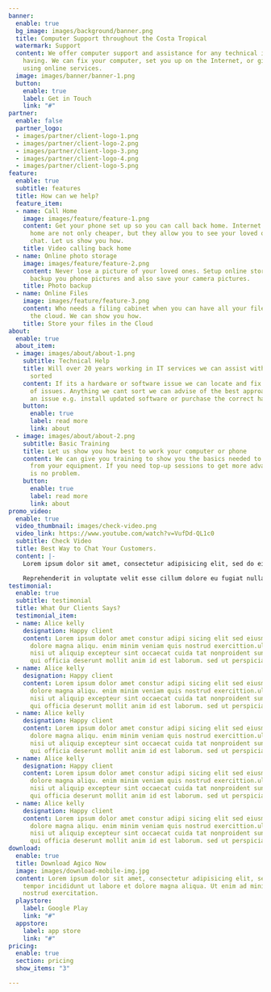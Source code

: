```yaml
---
banner:
  enable: true
  bg_image: images/background/banner.png
  title: Computer Support throughout the Costa Tropical
  watermark: Support
  content: We offer computer support and assistance for any technical issue you are
    having. We can fix your computer, set you up on the Internet, or give you confidence
    using online services.
  image: images/banner/banner-1.png
  button:
    enable: true
    label: Get in Touch
    link: "#"
partner:
  enable: false
  partner_logo:
  - images/partner/client-logo-1.png
  - images/partner/client-logo-2.png
  - images/partner/client-logo-3.png
  - images/partner/client-logo-4.png
  - images/partner/client-logo-5.png
feature:
  enable: true
  subtitle: features
  title: How can we help?
  feature_item:
  - name: Call Home
    image: images/feature/feature-1.png
    content: Get your phone set up so you can call back home. Internet calls back
      home are not only cheaper, but they allow you to see your loved ones as you
      chat. Let us show you how.
    title: Video calling back home
  - name: Online photo storage
    image: images/feature/feature-2.png
    content: Never lose a picture of your loved ones. Setup online storage to automatically
      backup you phone pictures and also save your camera pictures.
    title: Photo backup
  - name: Online Files
    image: images/feature/feature-3.png
    content: Who needs a filing cabinet when you can have all your files stored in
      the cloud. We can show you how.
    title: Store your files in the Cloud
about:
  enable: true
  about_item:
  - image: images/about/about-1.png
    subtitle: Technical Help
    title: Will over 20 years working in IT services we can assist with getting you
      sorted
    content: If its a hardware or software issue we can locate and fix the majority
      of issues. Anything we cant sort we can advise of the best approach to resolve
      an issue e.g. install updated software or purchase the correct hardware.
    button:
      enable: true
      label: read more
      link: about
  - image: images/about/about-2.png
    subtitle: Basic Training
    title: Let us show you how best to work your computer or phone
    content: We can give you training to show you the basics needed to get the most
      from your equipment. If you need top-up sessions to get more advanced then that
      is no problem.
    button:
      enable: true
      label: read more
      link: about
promo_video:
  enable: true
  video_thumbnail: images/check-video.png
  video_link: https://www.youtube.com/watch?v=VufDd-QL1c0
  subtitle: Check Video
  title: Best Way to Chat Your Customers.
  content: |-
    Lorem ipsum dolor sit amet, consectetur adipisicing elit, sed do eiusmod tempor incididunt ut labore et dolore magna aliqua. Ut enim ad minim veniam quis nostrud exercitation ullamco laboris nisi aliquip commodo consequat. duis aute.

    Reprehenderit in voluptate velit esse cillum dolore eu fugiat nulla pariatur excepteur sint occaecat cupidatat non proident.
testimonial:
  enable: true
  subtitle: testimonial
  title: What Our Clients Says?
  testimonial_item:
  - name: Alice kelly
    designation: Happy client
    content: Lorem ipsum dolor amet constur adipi sicing elit sed eiusmtempor incid
      dolore magna aliqu. enim minim veniam quis nostrud exercittion.ullamco laboris
      nisi ut aliquip excepteur sint occaecat cuida tat nonproident sunt in culpa
      qui officia deserunt mollit anim id est laborum. sed ut perspiciatis.
  - name: Alice kelly
    designation: Happy client
    content: Lorem ipsum dolor amet constur adipi sicing elit sed eiusmtempor incid
      dolore magna aliqu. enim minim veniam quis nostrud exercittion.ullamco laboris
      nisi ut aliquip excepteur sint occaecat cuida tat nonproident sunt in culpa
      qui officia deserunt mollit anim id est laborum. sed ut perspiciatis.
  - name: Alice kelly
    designation: Happy client
    content: Lorem ipsum dolor amet constur adipi sicing elit sed eiusmtempor incid
      dolore magna aliqu. enim minim veniam quis nostrud exercittion.ullamco laboris
      nisi ut aliquip excepteur sint occaecat cuida tat nonproident sunt in culpa
      qui officia deserunt mollit anim id est laborum. sed ut perspiciatis.
  - name: Alice kelly
    designation: Happy client
    content: Lorem ipsum dolor amet constur adipi sicing elit sed eiusmtempor incid
      dolore magna aliqu. enim minim veniam quis nostrud exercittion.ullamco laboris
      nisi ut aliquip excepteur sint occaecat cuida tat nonproident sunt in culpa
      qui officia deserunt mollit anim id est laborum. sed ut perspiciatis.
  - name: Alice kelly
    designation: Happy client
    content: Lorem ipsum dolor amet constur adipi sicing elit sed eiusmtempor incid
      dolore magna aliqu. enim minim veniam quis nostrud exercittion.ullamco laboris
      nisi ut aliquip excepteur sint occaecat cuida tat nonproident sunt in culpa
      qui officia deserunt mollit anim id est laborum. sed ut perspiciatis.
download:
  enable: true
  title: Download Agico Now
  image: images/download-mobile-img.jpg
  content: Lorem ipsum dolor sit amet, consectetur adipisicing elit, sed do eiusmod
    tempor incididunt ut labore et dolore magna aliqua. Ut enim ad minim veniam quis
    nostrud exercitation.
  playstore:
    label: Google Play
    link: "#"
  appstore:
    label: app store
    link: "#"
pricing:
  enable: true
  section: pricing
  show_items: "3"

---
```

